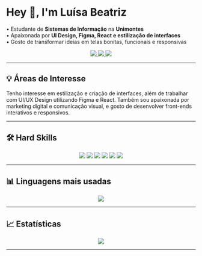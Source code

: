 # Hey 👋, I'm Luísa Beatriz  

• Estudante de **Sistemas de Informação** na **Unimontes**  
• Apaixonada por **UI Design, Figma, React e estilização de interfaces**  
• Gosto de transformar ideias em telas bonitas, funcionais e responsivas  

<p align="center">
  <a href="https://www.linkedin.com/in/luísa-beatriz-59a1a8344" target="_blank">
    <img src="https://img.shields.io/badge/-LinkedIn-0077B5?style=for-the-badge&logo=linkedin&logoColor=white">
  </a>
  <a href="https://www.instagram.com/luisalopesb/" target="_blank">
    <img src="https://img.shields.io/badge/-Instagram-E4405F?style=for-the-badge&logo=instagram&logoColor=white">
  </a>
  <a href="mailto:luisabeatriz888@gmail.com" target="_blank">
    <img src="https://img.shields.io/badge/-Gmail-D14836?style=for-the-badge&logo=gmail&logoColor=white">
  </a>
</p>

---
## 💡 Áreas de Interesse  

Tenho interesse em estilização e criação de interfaces, além de trabalhar com UI/UX Design utilizando Figma e React. Também sou apaixonada por marketing digital e comunicação visual, e gosto de desenvolver front-ends interativos e responsivos.

---
## 🛠️ Hard Skills  

<p align="center">
  <img src="https://img.shields.io/badge/-HTML5-E34F26?style=for-the-badge&logo=html5&logoColor=white">
  <img src="https://img.shields.io/badge/-CSS3-1572B6?style=for-the-badge&logo=css3&logoColor=white">
  <img src="https://img.shields.io/badge/-React-61DAFB?style=for-the-badge&logo=react&logoColor=black">
  <img src="https://img.shields.io/badge/-Figma-F24E1E?style=for-the-badge&logo=figma&logoColor=white">
  <img src="https://img.shields.io/badge/-MySQL-4479A1?style=for-the-badge&logo=mysql&logoColor=white">
  <img src="https://img.shields.io/badge/-Git-F05032?style=for-the-badge&logo=git&logoColor=white">
</p>

---

## 📊 Linguagens mais usadas  
<p align="center">
  <img src="https://github-readme-stats.vercel.app/api/top-langs/?username=luisabeatriz888&layout=compact&langs_count=6&theme=tokyonight&bg_color=f8f0dc&title_color=8B0000&text_color=000000" />
</p>

---

## 📈 Estatísticas  

<p align="center">
  <img src="https://github-readme-stats.vercel.app/api?username=luisabeatriz888&show_icons=true&theme=radical" />
</p>

---
